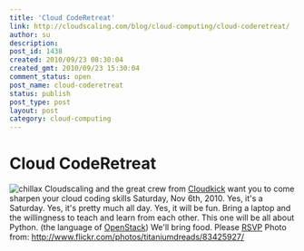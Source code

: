 ```yaml
---
title: 'Cloud CodeRetreat'
link: http://cloudscaling.com/blog/cloud-computing/cloud-coderetreat/
author: su
description: 
post_id: 1438
created: 2010/09/23 08:30:04
created_gmt: 2010/09/23 15:30:04
comment_status: open
post_name: cloud-coderetreat
status: publish
post_type: post
layout: post
category: cloud-computing
---
```


# Cloud CodeRetreat

![chillax](/blog/wp-content/uploads/2010/09/chillax.jpeg) Cloudscaling and the great crew from [Cloudkick](https://www.cloudkick.com/) want you to come sharpen your cloud coding skills Saturday, Nov 6th, 2010. Yes, it's a Saturday. Yes, it's pretty much all day. Yes, it will be fun. Bring a laptop and the willingness to teach and learn from each other. This one will be all about Python. (the language of [OpenStack](http://openstack.org/)) We'll bring food. Please [RSVP](http://cloudcoderetreat.eventbrite.com/) Photo from: http://www.flickr.com/photos/titaniumdreads/83425927/